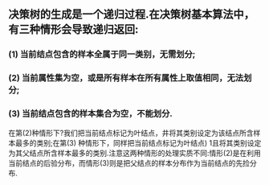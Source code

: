 
## 决策树的生成是一个递归过程.在决策树基本算法中，有三种情形会导致递归返回:
###  (1) 当前结点包含的样本全属于同一类别，无需划分;
###  (2) 当前属性集为空，或是所有样本在所有属性上取值相同，无法划分; 
###  (3) 当前结点包含的样本集合为空，不能划分.

在第(2)种情形下?我们把当前结点标记为叶结点，井将其类别设定为该结点所含样本最多的类别;在第(3) 种情形下，同样把当前结点标记为叶结点) 1且将其类别设定为其父结点所含样本最多的类别.注意这两种情形的处理实质不同:情形(2)是在利用当前结点的后验分布，而情形(3)则是把父结点的样本分布作为当前结点的先捡分布.
